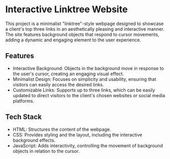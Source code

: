 
# Interactive Linktree Website

This project is a minimalist "linktree"-style webpage designed to showcase a client's top three links in an aesthetically pleasing and interactive manner. The site features background objects that respond to cursor movements, adding a dynamic and engaging element to the user experience.

## Features

- Interactive Background: Objects in the background move in response to the user's cursor, creating an engaging visual effect.
- Minimalist Design: Focuses on simplicity and usability, ensuring that visitors can easily access the desired links.
- Customizable Links: Supports up to three links, which can be easily updated to direct visitors to the client's chosen websites or social media platforms.
## Tech Stack

- HTML: Structures the content of the webpage.
- CSS: Provides styling and the layout, including the interactive background effects.
- JavaScript: Adds interactivity, controlling the movement of background objects in relation to the cursor.

